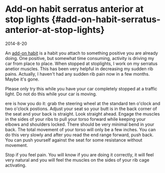 # Add-on habit serratus anterior at stop lights {#add-on-habit-serratus-anterior-at-stop-lights}

2014-8-20

An [add-on habit](#add-on-habit-toothbrushing-squat) is a habit you
attach to something positive you are already doing. One positive, but
somewhat time consuming, activity is driving my car from place to
place. When stopped at stoplights, I work on my serratus anetior
muscles. This has been very helpful in decreasing my sudden rib
pains. Actually, I haven't had any sudden rib pain now in a few
months. Maybe it's gone.

Please only try this while you have your car completely stopped at a
traffic light. Do not do this while your car is moving.

ere is how you do it: grab the steering wheel at the standard ten
o'clock and two o'clock postions. Adjust your seat so your butt is in
the back corner of the seat and your back is straight. Look straight
ahead. Engage the muscles in the sides of your ribs to pull your torso
forward while keeping your elbows and shoulders locked. There should
be very minimal bend in your back. The total movement of your torso
will only be a few inches. You can do this very slowly and after you
read the end range forward, push back. You can push yourself against
the seat for some resistance without movement.

Stop if you feel pain. You will know if you are doing it correctly, it
will feel very natural and you will feel the muscles on the sides of
your rib cage activating.
